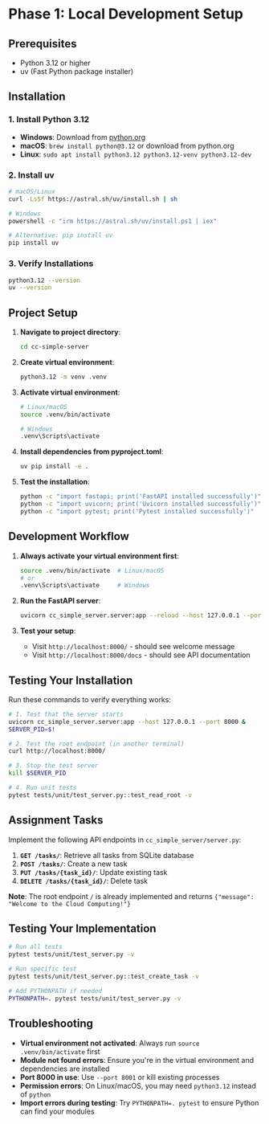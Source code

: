 # **Phase 1: Local Development Setup**

## **Prerequisites**
- Python 3.12 or higher
- uv (Fast Python package installer)

## **Installation**

### 1. **Install Python 3.12**
- **Windows**: Download from [python.org](https://www.python.org/downloads/)
- **macOS**: `brew install python@3.12` or download from python.org
- **Linux**: `sudo apt install python3.12 python3.12-venv python3.12-dev`

### 2. **Install uv**
```bash
# macOS/Linux
curl -LsSf https://astral.sh/uv/install.sh | sh

# Windows
powershell -c "irm https://astral.sh/uv/install.ps1 | iex"

# Alternative: pip install uv
pip install uv
```

### 3. **Verify Installations**
```bash
python3.12 --version
uv --version
```

## **Project Setup**

1. **Navigate to project directory**:
   ```bash
   cd cc-simple-server
   ```

2. **Create virtual environment**:
   ```bash
   python3.12 -m venv .venv
   ```

3. **Activate virtual environment**:
   ```bash
   # Linux/macOS
   source .venv/bin/activate
   
   # Windows
   .venv\Scripts\activate
   ```

4. **Install dependencies from pyproject.toml**:
   ```bash
   uv pip install -e .
   ```

5. **Test the installation**:
   ```bash
   python -c "import fastapi; print('FastAPI installed successfully')"
   python -c "import uvicorn; print('Uvicorn installed successfully')"
   python -c "import pytest; print('Pytest installed successfully')"
   ```

## **Development Workflow**

1. **Always activate your virtual environment first**:
   ```bash
   source .venv/bin/activate  # Linux/macOS
   # or
   .venv\Scripts\activate     # Windows
   ```

2. **Run the FastAPI server**:
   ```bash
   uvicorn cc_simple_server.server:app --reload --host 127.0.0.1 --port 8000
   ```

3. **Test your setup**:
   - Visit `http://localhost:8000/` - should see welcome message
   - Visit `http://localhost:8000/docs` - should see API documentation

## **Testing Your Installation**

Run these commands to verify everything works:

```bash
# 1. Test that the server starts
uvicorn cc_simple_server.server:app --host 127.0.0.1 --port 8000 &
SERVER_PID=$!

# 2. Test the root endpoint (in another terminal)
curl http://localhost:8000/

# 3. Stop the test server
kill $SERVER_PID

# 4. Run unit tests
pytest tests/unit/test_server.py::test_read_root -v
```

## **Assignment Tasks**

Implement the following API endpoints in `cc_simple_server/server.py`:

1. **`GET /tasks/`**: Retrieve all tasks from SQLite database
2. **`POST /tasks/`**: Create a new task  
3. **`PUT /tasks/{task_id}/`**: Update existing task
4. **`DELETE /tasks/{task_id}/`**: Delete task

**Note**: The root endpoint `/` is already implemented and returns `{"message": "Welcome to the Cloud Computing!"}`

## **Testing Your Implementation**

```bash
# Run all tests
pytest tests/unit/test_server.py -v

# Run specific test
pytest tests/unit/test_server.py::test_create_task -v

# Add PYTHONPATH if needed
PYTHONPATH=. pytest tests/unit/test_server.py -v
```

## **Troubleshooting**

- **Virtual environment not activated**: Always run `source .venv/bin/activate` first
- **Module not found errors**: Ensure you're in the virtual environment and dependencies are installed
- **Port 8000 in use**: Use `--port 8001` or kill existing processes
- **Permission errors**: On Linux/macOS, you may need `python3.12` instead of `python`
- **Import errors during testing**: Try `PYTHONPATH=. pytest` to ensure Python can find your modules